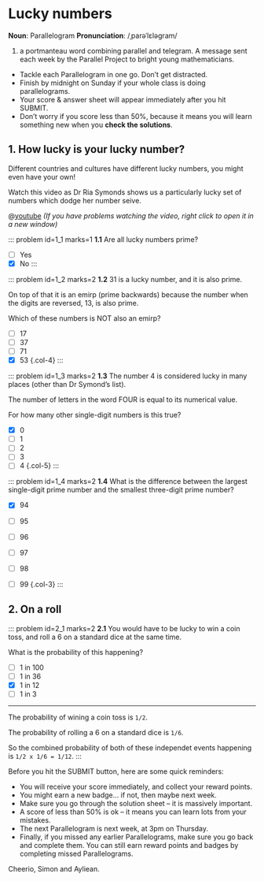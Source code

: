 # Lucky numbers

<div class="dictionary">

__Noun__: Parallelogram
__Pronunciation__: /ˌparəˈlɛləɡram/

1. a portmanteau word combining parallel and telegram. A message sent each
week by the Parallel Project to bright young mathematicians.

</div>

*	Tackle each Parallelogram in one go. Don’t get distracted.
*	Finish by midnight on Sunday if your whole class is doing parallelograms.
*	Your score & answer sheet will appear immediately after you hit SUBMIT.
*	Don’t worry if you score less than 50%, because it means you will learn something new when you __check the solutions__.


## 1. How lucky is your lucky number?

Different countries and cultures have different lucky numbers, you might even have your own!  

Watch this video as Dr Ria Symonds shows us a particularly lucky set of numbers which dodge her number seive.  

@[youtube](RxxDD2LWAyY) _(If you have problems watching the video, right click to open it in a new window)_

::: problem id=1_1 marks=1
__1.1__ Are all lucky numbers prime?
* [ ] Yes
* [x] No
:::

::: problem id=1_2 marks=2
__1.2__ 31 is a lucky number, and it is also prime.  

On top of that it is an emirp (prime backwards) because the number when the digits are reversed, 13, is also prime.  

Which of these numbers is NOT also an emirp?  

* [ ] 17
* [ ] 37
* [ ] 71
* [x] 53
{.col-4}
:::

::: problem id=1_3 marks=2
__1.3__ The number 4 is considered lucky in many places (other than Dr Symond’s list).  

The number of letters in the word FOUR is equal to its numerical value.  

For how many other single-digit numbers is this true?  

* [x] 0
* [ ] 1
* [ ] 2
* [ ] 3
* [ ] 4
{.col-5}
:::

::: problem id=1_4 marks=2
__1.4__ What is the difference between the largest single-digit prime number and the smallest three-digit prime number?  

* [x] 94
* [ ] 95
* [ ] 96
* [ ] 97
* [ ] 98
* [ ] 99
{.col-3}
:::


## 2. On a roll

::: problem id=2_1 marks=2
__2.1__ You would have to be lucky to win a coin toss, and roll a 6 on a standard dice at the same time.  

What is the probability of this happening?

* [ ] 1 in 100
* [ ] 1 in 36
* [x] 1 in 12
* [ ] 1 in 3

---

The probability of wining a coin toss is `1/2`.  

The probability of rolling a 6 on a standard dice is `1/6`.  

So the combined probability of both of these independet events happening is `1/2 x 1/6 = 1/12`.
:::


Before you hit the SUBMIT button, here are some quick reminders:

*	You will receive your score immediately, and collect your reward points.
*	You might earn a new badge... if not, then maybe next week.
*	Make sure you go through the solution sheet – it is massively important.
*	A score of less than 50% is ok – it means you can learn lots from your mistakes.
*	The next Parallelogram is next week, at 3pm on Thursday.
*	Finally, if you missed any earlier Parallelograms, make sure you go back and complete them. You can still earn reward points and badges by completing missed Parallelograms.

Cheerio,
Simon and Ayliean.
